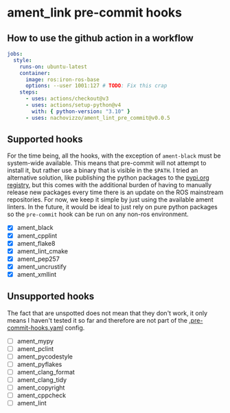 # ament_link pre-commit hooks

## How to use the github action in a workflow

```yaml
jobs:
  style:
    runs-on: ubuntu-latest
    container:
      image: ros:iron-ros-base
      options: --user 1001:127 # TODO: Fix this crap
    steps:
      - uses: actions/checkout@v3
      - uses: actions/setup-python@v4
        with: { python-version: "3.10" }
      - uses: nachovizzo/ament_lint_pre_commit@v0.0.5
```

## Supported hooks

For the time being, all the hooks, with the exception of `ament-black` must be
system-wide available. This means that pre-commit will not attempt to install
it, but rather use a binary that is visible in the `$PATH`. I tried an
alternative solution, like publishing the python packages to the [pypi.org
registry](https://pypi.org/search/?q=%22ament_%22&o=), but this comes with the
additional burden of having to manually release new packages every time there
is an update on the ROS mainstream repositories. For now, we keep it simple by
just using the available ament linters. In the future, it would be ideal to
just rely on pure python packages so the `pre-commit` hook can be run on any
non-ros environment.

- [x] ament_black
- [x] ament_cpplint
- [x] ament_flake8
- [x] ament_lint_cmake
- [x] ament_pep257
- [x] ament_uncrustify
- [x] ament_xmllint

## Unsupported hooks

The fact that are unspotted does not mean that they don't work, it only means I
haven't tested it so far and therefore are not part of the
[.pre-commit-hooks.yaml](./.pre-commit-hooks.yaml) config.

- [ ] ament_mypy
- [ ] ament_pclint
- [ ] ament_pycodestyle
- [ ] ament_pyflakes
- [ ] ament_clang_format
- [ ] ament_clang_tidy
- [ ] ament_copyright
- [ ] ament_cppcheck
- [ ] ament_lint

